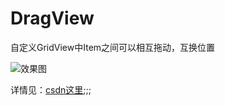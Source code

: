 # DragView
自定义GridView中Item之间可以相互拖动，互换位置

![效果图](http://img.blog.csdn.net/20160927093839361)

详情见：[csdn这里](http://blog.csdn.net/zxyudia/article/details/52678099);;;
